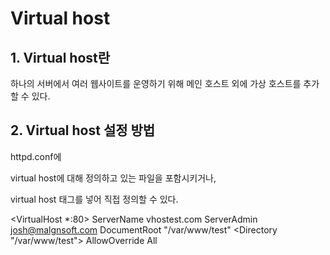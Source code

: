 # Virtual host

## 1. Virtual host란

하나의 서버에서 여러 웹사이트를 운영하기 위해 메인 호스트 외에 가상 호스트를 추가할 수 있다.

## 2. Virtual host 설정 방법

httpd.conf에

virtual host에 대해 정의하고 있는 파일을 포함시키거나,

virtual host 태그를 넣어 직접 정의할 수 있다.

<VirtualHost *:80>
    ServerName      vhostest.com
    ServerAdmin     josh@malgnsoft.com
    DocumentRoot    "/var/www/test"
    <Directory "/var/www/test">
        AllowOverride All
    </Directory>
</VirtualHost>

